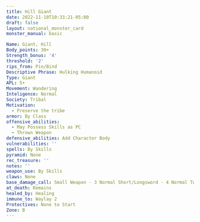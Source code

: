 ```yaml
---
title: Hill Giant
date: 2022-11-10T10:33:21-05:00
draft: false
layout: national_monster_card
monster_manual: basic

Name: Giant, Hill
Body_points: 30+
Strength_bonus: '4'
threshold: '2'
rips_from: Pin/Bind
Descriptive Phrase: Hulking Humanoid
Type: Giant
APL: 5+
Movement: Wandering
Inteligence: Normal
Society: Tribal
Motivation: 
  - Preserve the tribe
armor: By Class
offensive_abilities: 
  - May Possess Skills as PC 
  - Thrown Weapon
defensive_abilities: Add Character Body
vulnerabilities: ''
spells: By Skills
pyramid: None
rec_treasure: ''
notes: ''
weapon_use: By Skills
claws: None
base_damage_call: Small Weapon - 3 Normal Short/Longsword - 4 Normal Two Handed - 7 Normal Thrown - 7 Normal
at_death: Remains
healed_by: Healing
immune_to: Waylay 2
Protectives: None to Start
Zone: B
---
```

